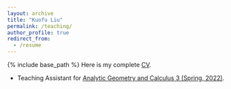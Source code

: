 ```yaml
---
layout: archive
title: "Kuofu Liu"
permalink: /teaching/
author_profile: true
redirect_from:
  - /resume
---
```


{% include base_path %}
Here is my complete <a href="https://kuofuliu.github.io/images/0918Kuofu%20Liu_CV.pdf">CV</a>.
* Teaching Assistant for <a href="https://scupi.scu.edu.cn/wp-content/uploads/2022/03/MATH0240-Analytic-Geometry-and-Calculus-3-sec1-Yang-Zheng-1.pdf">Analytic Geometry and Calculus 3 (Spring, 2022)</a>.

